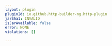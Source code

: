 ```yaml
---
layout: plugin
pluginId: io.github.http-builder-ng.http-plugin
jarSha1: INVALID
isJarAvailable: false
error: NONE
violations: []

---
```


